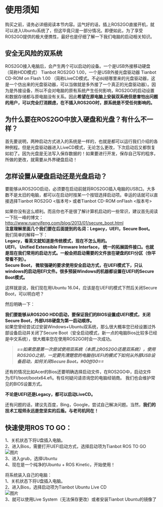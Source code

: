 # 使用须知  

购买之前，请务必详细阅读本节内容。运气好的话，插上ROS2GO直接开机，就可以进入Ubuntu系统了，但这毕竟只是一部分情况。即便如此，为了享受ROS2GO提供的极大便携性，最好也是仔细了解一下我们电脑的启动相关知识。

## 安全无风险的双系统
ROS2GO接入电脑后，会产生两个可以启动的设备。一个是USB外接移动硬盘（简称HDD模式） Tianbot ROS2GO 1.00，一个是USB外接光盘驱动器 Tianbot CD-ROM on Flash 1.00  （简称LiveCD模式。不必纠结哪里来的光盘驱动器，这是一个仿出来的光盘驱动器，可以当做就是多外接了一个真正的光盘驱动器）。因为是外接设备，所以不会对电脑的原有系统产生任何影响，ROS2GO的启动设置和数据存储都与原电脑没有关系。因此**希望在原电脑上安装双系统但是害怕出问题的用户，可以完全打消顾虑，在不插入ROS2GO时，原系统是不受任何影响的。**  

## 为什么要在ROS2GO中放入硬盘和光盘？有什么不一样？  
首先要说明，两种启动方式进入的系统是一样的，也就是都可以运行我们介绍的各种例程。但是光盘驱动器进入LiveCD模式，无论怎么更改，下次启动后又都恢复如初了。因为光盘是无法写入保存数据的！如果要进行开发，保存自己写的程序，所做的更改，就需要从外界硬盘启动！

## 怎样设置从硬盘启动还是光盘启动？

要能够从ROS2GO启动，必须要在启动前就将ROS2GO插入电脑的USB口。大多数不是太旧的电脑，都可以在启动时按某一个按钮选择启动项。幸运的话就可以直接选择Tianbot ROS2GO <版本号> 或者Tianbot CD-ROM onFlash <版本号>  

如果你没有这么顺利。而且你也不是很了解计算机启动的一些常识，建议首先阅读一下阮一峰的博文：  
http://www.ruanyifeng.com/blog/2013/01/secure_boot.html  
**注意理解里面几个我们要在后面提到的名词：Legacy，UEFI，Secure Boot。**  
我们简单的解释一下：  
**Legacy，看英文就知道是传统模式，现在不怎么用的。**    
**UEFI， Unified Extensible Firmware Interface， 统一的拓展固件接口。也就是现在我们常用的启动方式。一般会把启动需要的文件放在硬盘的EFI分区（你平常看不到）。**  
**Secure Boot， 微软强硬的要求使用安全启动方式，在UEFI模式下，只认windows的启动用EFI文件。很多预装Windows的机器都设置在UEFI的Secure Boot模式。**  

这样就是说，我们现在用Ubuntu 16.04，应该是在UEFI的模式下然后关闭Secure Boot，可以明白吧？  

然后明确一下：  

**我们要能够从ROS2GO HDD启动，要保证我们的BIOS设置成UEFI模式，关闭Secure Boot，外部USB硬盘为第一启动顺序。**  
如果您曾经尝试过安装Windows+Ubuntu双系统，那么很大概率您已经设置过外部设备启动并关闭了Secure Boot（安全启动模式，新一点的电脑Bios比较多已经是中文系统），很大概率您在使用ROS2GO时会一次成功。  

>***==如果您是第一次尝试使用双系统（本质上ROS2GO还是双系统），使用ROS2GO之前，一定要先清楚您的电脑在UEFI的模式下如何从外部USB设备启动，如何关闭Secure Boot。#00ff00==***  

还有的情况比如Acer的Bios还要明确选择启动文件，在ROS2GO中，启动文件为/EFI/boot/bootx64.efi。有任何疑问请咨询您的电脑经销商。 我们也会维护常见的BIOS设置方式。  

**不论是UEFI还是Legacy，都可以启动LiveCD。**

还有问题的话，建议先百度，Bing，Google，尝试自己解决问题。当然，**我们的技术工程师永远是您坚实的后盾。与老司机同在！**



## 快速使用ROS TO GO：  
1、关机状态下将U盘插入电脑。  
2、进入Bios，需要打开UEFI启动方式，选择启动项为Tianbot ROS TO GO  
![图片](https://images-cdn.shimo.im/mO3FawSWzyks98el/proxy.jfif!thumbnail)  
3、进入grub，选择Ubuntu  
4、现在是一个纯净的Ubuntu + ROS Kinetic，开始使用！  

将系统装入自己的电脑：  
1、关机状态下将U盘插入电脑。  
2、进入Bios，选择启动项为Tianbot Ubuntu Live CD  
![图片](https://images-cdn.shimo.im/paITRmYTbIE7b2Z4/VirtualBox_Tianbot_ROS_to_Go_13_10_2018_16_20_47.png!thumbnail)  
3、就可以使用Live System（无法保存更改）或者安装Tianbot Ubuntu的镜像了  

